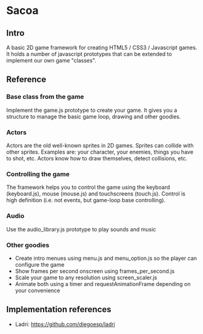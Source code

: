 # Sacoa

## Intro

A basic 2D game framework for creating HTML5 / CSS3 / Javascript games. It holds
a number of javascript prototypes that can be extended to implement our
own game "classes".

## Reference

### Base class from the game

Implement the game.js prototype to create your game. It gives you a structure
to manage the basic game loop, drawing and other goodies.

### Actors

Actors are the old well-known sprites in 2D games. Sprites can collide with other
sprites. Examples are: your character, your enemies, things you have to shot, etc.
Actors know how to draw themselves, detect collisions, etc.

### Controlling the game

The framework helps you to control the game using the keyboard (keyboard.js), 
mouse (mouse.js) and touchscreens (touch.js). Control is high definition (i.e. not
events, but game-loop base controlling).

### Audio

Use the audio_library.js prototype to play sounds and music

### Other goodies

* Create intro menues using menu.js and menu_option.js so the player can configure the game
* Show frames per second onscreen using frames_per_second.js
* Scale your game to any resolution using screen_scaler.js
* Animate both using a timer and requestAnimationFrame depending on your convenience

## Implementation references

* Ladri: https://github.com/diegoesp/ladri